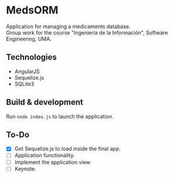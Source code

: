 # MedsORM

Application for managing a medicaments database.  
Group work for the course "Ingeniería de la Información", Software Engineering, UMA.

## Technologies

- AngularJS
- Sequelize.js
- SQLite3

## Build & development

Run `node index.js` to launch the application.

## To-Do

- [x] Get Sequelize.js to load inside the final app.
- [ ] Application functionality.
- [ ] Implement the application view.
- [ ] Keynote.
